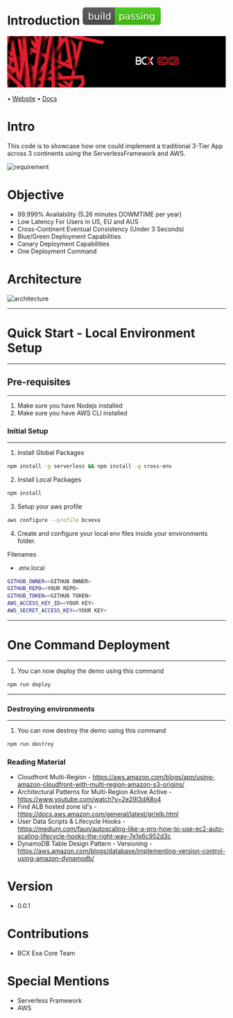 # Introduction ![buildstatus](docs/assets/passing.svg)

![bcxexa](docs/assets/exa_backgrond.jpg)

• [Website](https://www.bcx.co.za/exa/) • [Docs](docs/architecture/architecture.svg)

# Intro

This code is to showcase how one could implement a traditional 3-Tier App across 3 continents using the ServerlessFramework and AWS.

![requirement](docs/assets/Triple_Continent_Active_Active_bcx_exa.gif)

# Objective

- 99.999% Availability (5.26 minutes DOWMTIME per year)
- Low Latency For Users in US, EU and AUS
- Cross-Continent Eventual Consistency (Under 3 Seconds)
- Blue/Green Deployment Capabilities
- Canary Deployment Capabilities
- One Deployment Command

# Architecture

![architecture](docs/assets/architecture/architecture.drawio)

---
# Quick Start - Local Environment Setup

---
## Pre-requisites
---
1. Make sure you have Nodejs installed
2. Make sure you have AWS CLI installed

### Initial Setup
---

1.  Install Global Packages

```bash
npm install -g serverless && npm install -g cross-env
```

2. Install Local Packages

```bash
npm install
```

3. Setup your aws profile

```bash
aws configure --profile bcxexa
```

4. Create and configure your local env files inside your environments folder.

Filenames
- .env.local

```bash
GITHUB_OWNER=<GITHUB OWNER>
GITHUB_REPO=<YOUR REPO>
GITHUB_TOKEN=<GITHUB TOKEN>
AWS_ACCESS_KEY_ID=<YOUR KEY>
AWS_SECRET_ACCESS_KEY=<YOUR KEY>
```

---
# One Command Deployment
---


1. You can now deploy the demo using this command

```bash
npm run deploy
```

---
### Destroying environments
---
1. You can now destroy the demo using this command
```bash
npm run destroy
```

### Reading Material

- Cloudfront Multi-Region - https://aws.amazon.com/blogs/apn/using-amazon-cloudfront-with-multi-region-amazon-s3-origins/
- Architectural Patterns for Multi-Region Active Active - https://www.youtube.com/watch?v=2e29I3dA8o4
- Find ALB hosted zone id's - https://docs.aws.amazon.com/general/latest/gr/elb.html
- User Data Scripts & Lifecycle Hooks - https://medium.com/faun/autoscaling-like-a-pro-how-to-use-ec2-auto-scaling-lifecycle-hooks-the-right-way-7e1e6c952d3c
- DynamoDB Table Design Pattern - Versioning - https://aws.amazon.com/blogs/database/implementing-version-control-using-amazon-dynamodb/

# Version

- 0.0.1

# Contributions

- BCX Exa Core Team

# Special Mentions

- Serverless Framework
- AWS